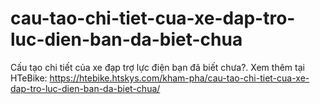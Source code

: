 # cau-tao-chi-tiet-cua-xe-dap-tro-luc-dien-ban-da-biet-chua
Cấu tạo chi tiết của xe đạp trợ lực điện bạn đã biết chưa?. Xem thêm tại HTeBike: https://htebike.htskys.com/kham-pha/cau-tao-chi-tiet-cua-xe-dap-tro-luc-dien-ban-da-biet-chua/
